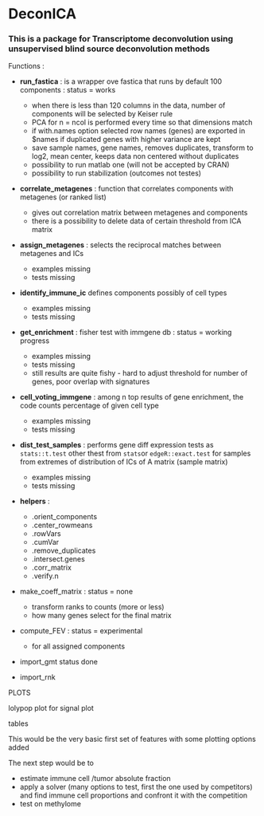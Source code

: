# DeconICA

### This is a package for Transcriptome deconvolution using unsupervised blind source deconvolution methods

Functions : 

* **run_fastica**  : is a wrapper ove fastica that runs by default 100 components  : status = works 
  * when there is less than 120 columns in the data, number of components will be selected by Keiser rule
  * PCA for n = ncol is performed every time so that dimensions match
  * if with.names option selected row names (genes) are exported in $names if duplicated genes with higher variance are kept
  * save sample names, gene names, removes duplicates,  transform to log2, mean center, keeps data non centered without duplicates
  * possibility to run matlab one (will not be accepted by CRAN)
  * possibility to run stabilization (outcomes not testes)
  
* **correlate_metagenes** : function that  correlates components with metagenes (or ranked list)
  * gives out correlation matrix between metagenes and components
  * there is a possibility to delete data of certain threshold from ICA matrix
* **assign_metagenes** : selects the reciprocal matches between metagenes and ICs
  * examples missing
  * tests missing
* **identify_immune_ic** defines components possibly of cell types 
  * examples missing
  * tests missing
* **get_enrichment** : fisher test with immgene db : status = working progress
  * examples missing
  * tests missing
  * still results are quite fishy - hard to adjust threshold for number of genes, poor overlap with signatures
* **cell_voting_immgene** : among n top results of gene enrichment, the code counts percentage of given cell type
  * examples missing
  * tests missing
* **dist_test_samples** : performs gene diff expression tests as `stats::t.test` other thest from `stats`or `edgeR::exact.test` for samples from extremes of distribution of ICs of A matrix (sample matrix)
  * examples missing
  * tests missing
* **helpers** : 
  * .orient_components 
  * .center_rowmeans
  * .rowVars
  * .cumVar
  * .remove_duplicates
  * .intersect.genes
  * .corr_matrix
  * .verify.n


* make_coeff_matrix : status = none
  * transform ranks to counts (more or less) 
  * how many genes select for the final matrix
* compute_FEV : status = experimental
  * for all assigned components


* import_gmt status  done
* import_rnk

PLOTS

lolypop plot for signal plot

tables

This would be the very basic first set of features with some plotting options added 

The next step would be to

* estimate immune cell /tumor absolute fraction
* apply a solver (many options to test, first the one used by competitors)  and find immune cell proportions and confront it with the competition
* test on methylome
